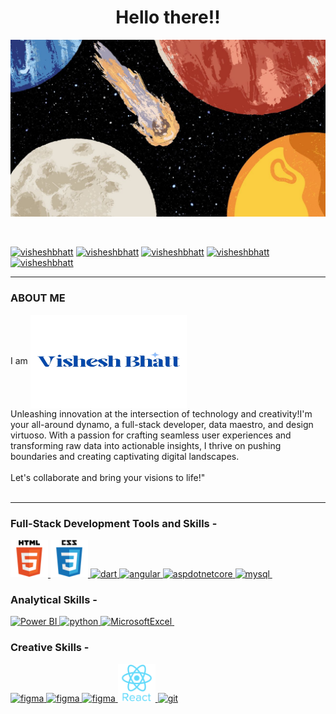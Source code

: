 <h1 align="center">Hello there!! </h1>

![poster](p2.jpeg)

<p></br></p>
<p align="center">

<a href="https://www.behance.net/visheshbhatt/" target="blank"><img src="https://img.shields.io/badge/Behance-1666F7?style=for-the-badge&logo=behance&logoColor=white" alt="visheshbhatt" /></a>  <a href="https://dribbble.com/Visheshbhatt07" target="blank"><img src="https://img.shields.io/badge/Dribbble-E45189?style=for-the-badge&logo=dribbble&logoColor=white" alt="visheshbhatt" /></a>  <a href="https://www.linkedin.com/in/vishesh-bhatt07/" target="blank"><img src="https://img.shields.io/badge/LinkedIn-0077B5?style=for-the-badge&logo=linkedin&logoColor=white" alt="visheshbhatt"/></a>  <a href="https://www.instagram.com/_vishesh_23__/" target="blank"><img src="https://img.shields.io/badge/Instagram-C72939?style=for-the-badge&logo=instagram&logoColor=white" alt="visheshbhatt" /></a>  <a href="https://open.spotify.com/user/st1c6d5ngtvgzg52owh2ran8v" target="blank"><img src="https://img.shields.io/badge/Spotify-1ED760?style=for-the-badge&logo=spotify&logoColor=white" alt="visheshbhatt" /></a>

</p>

---

<h3>ABOUT ME</h3>
<p>
I am <img src="name.png" alt="visheshbhatt" width="250" height="150" align="center" margin="0px"/><br/>
Unleashing innovation at the intersection of technology and creativity!I'm your all-around dynamo, a full-stack developer, data maestro, and design virtuoso. With a passion for crafting seamless user experiences and transforming raw data into actionable insights, I thrive on pushing boundaries and creating captivating digital landscapes. 
<br/><br/>
Let's collaborate and bring your visions to life!"
<br/><br/>
</p>

---

<h3><font style="color:red"></font>Full-Stack Development Tools and Skills - </h3>
<p align="left">
<a href="https://www.w3.org/html/" target="_blank"> <img src="https://raw.githubusercontent.com/devicons/devicon/master/icons/html5/html5-original-wordmark.svg" alt="html5" width="60" height="60"/> </a>   <a href="https://www.w3schools.com/css/" target="_blank"> <img src="https://raw.githubusercontent.com/devicons/devicon/master/icons/css3/css3-original-wordmark.svg" alt="css3" width="60" height="60"/> </a>   <a href="https://www.typescriptlang.org/" target="_blank"> <img src="https://www.vectorlogo.zone/logos/typescriptlang/typescriptlang-icon.svg" alt="dart" width="60" height="60"/> </a>   <a href="https://angular.dev/" target="_blank"> <img src="https://www.vectorlogo.zone/logos/angular/angular-icon.svg" alt="angular" width="60" height="60"/> </a>   <a href="https://dotnet.microsoft.com/en-us/apps/aspnet" target="_blank"> <img src="https://www.vectorlogo.zone/logos/dotnet/dotnet-ar21.svg" alt="aspdotnetcore" width="180" height="80"/> </a>   <a href="https://www.mysql.com/" target="_blank"> <img src="https://www.vectorlogo.zone/logos/mysql/mysql-official.svg" alt="mysql" width="180" height="80"/> </a>&nbsp;   
</p><p align="left"><h3>Analytical Skills - </h3><a href="https://www.microsoft.com/en-us/power-platform/products/power-bi" target="_blank"> <img src="https://www.vectorlogo.zone/logos/microsoft_powerbi/microsoft_powerbi-ar21.svg" alt="Power BI" width="180" height="80"/> </a>   <a href="https://www.python.org/" target="_blank"> <img src="https://www.vectorlogo.zone/logos/python/python-official.svg" alt="python" width="200" height="60"/> </a><a href="https://www.python.org/" target="_blank"> <img src="https://img.icons8.com/color/96/microsoft-excel-2019--v1.png" alt="MicrosoftExcel" width="60" height="60"/> </a>&nbsp;
</p><p align="left"><h3>Creative Skills - </h3><a href="https://www.adobe.com/in/products/illustrator.html" target="_blank"> <img src="https://www.vectorlogo.zone/logos/adobe_illustrator/adobe_illustrator-icon.svg" alt="figma" width="60" height="60"/> </a>   <a href="https://www.figma.com/" target="_blank"> <img src="https://www.vectorlogo.zone/logos/figma/figma-icon.svg" alt="figma" width="60" height="60"/> </a>   <a href="https://www.framer.com/" target="_blank"> <img src="https://www.vectorlogo.zone/logos/framer/framer-icon.svg" alt="figma" width="60" height="60"/> </a>   <a href="https://reactjs.org/" target="_blank"> <img src="https://raw.githubusercontent.com/devicons/devicon/master/icons/react/react-original-wordmark.svg" alt="react" width="60" height="60"/> </a><a href="https://git-scm.com/" target="_blank"> <img src="https://www.vectorlogo.zone/logos/git-scm/git-scm-icon.svg" alt="git" width="60" height="60"/> </a> 
</p><br/><br/>
